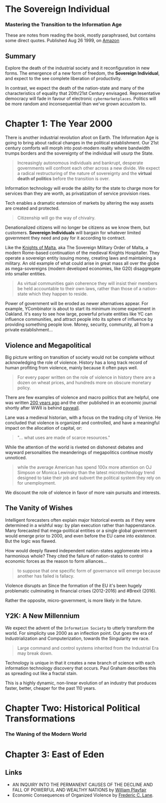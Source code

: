 # The Sovereign Individual 

### Mastering the Transition to the Information Age

These are notes from reading the book, mostly paraphrased, but contains some direct quotes.  Published Aug 26 1999, on [Amazon](https://www.amazon.ca/Sovereign-Individual-Mastering-Transition-Information/dp/0684832720)

## Summary

Explore the death of the industrial society and it reconfiguration in new forms.  The emergence of a new form of freedom, the **Sovereign Individual**, and expect to the see complete liberation of productivity.  

In contrast, we expect the death of the nation-state and many of the characteristics of equality that 20th/21st Century envisaged. Representative democracy will fade in favour of electronic `cybermarketplaces`.  Politics will be more random and inconsequential than we've grown accustom to.  


# Chapter 1: The Year 2000

There is another industrial revolution afoot on Earth.  The Information Age is going to bring about radical changes in the political establishment.  Our 21st century comforts will morph into post-modern reality where bandwidth trumps borders and the sovereignty of the individual will usurp the State.

> Increasingly autonomous individuals and bankrupt, desperate governments will confront each other across a new divide.  We expect a radical restructuring of the nature of sovereignty and the **virtual death of politics** before the transition is over. 

Information technology will erode the ability for the state to charge more for services than they are worth, as privatization of service provision rises.

Tech enables a dramatic extension of markets by altering the way assets are created and protected.  

> Citizenship will go the way of chivalry. 

Denationalized citizens will no longer be citizens as we know them, but customers.  **Sovereign Individuals** will bargain for whatever limited government they need and pay for it according to contract.

Like the [Knights of Malta](https://en.wikipedia.org/wiki/Sovereign_Military_Order_of_Malta), aka The Sovereign Military Order of Malta, a modern Rome-based continuation of the medieval Knights Hospitaller.  They operate a sovereign entity issuing money, creating laws and maintaining a military.  An old example of what could arise in great mass all over the globe as mega-sovereigns (modern developed economies, like G20) disaggregate into smaller entities. 

> As virtual communities gain coherence they will insist their members be held accountable to their own laws, rather than those of a nation-state which they happen to reside. 

Power of government will be eroded as newer alternatives appear.  For example, YCombinator is about to start its minimum income experiment in Oakland.  It's easy to see how large, powerful private entities like YC can influence communities, and attract people into its sphere of influence by providing something people love.  Money, security, community, all from a private establishment...


## Violence and Megapolitical

Big picture writing on transition of society would not be complete without acknowledging the role of violence.  History has a long track record of human profiting from violence, mainly because it often pays well.

> For every paper written on the role of violence in history there are a dozen on wheat prices, and hundreds more on obscure monetary policy.

There are few examples of violence and macro politics that are helpful, one was written [200 years ago][playfair] and the other published in an economic journal shortly after WWII is behind [paywall][lane].

Lane was a medieval historian, with a focus on the trading city of Venice.  He concluded that violence is organized and controlled, and have a meaningful impact on the allocation of capital, or: 

> "... what uses are made of scarce resources."

While the attention of the world is riveted on dishonest debates and wayward personalities the meanderings of megapolitics continue mostly unnoticed.  

> while the average American has spend 100x more attention on OJ Simpson or Monica Lewinsky than the latest microtechnology trend designed to take their job and subvert the political system they rely on for unemployment.  

We discount the role of violence in favor of more vain pursuits and interests. 

## The Vanity of Wishes

Intelligent forecasters often explain major historical events as if they were determined in a wishful way: by plan execution rather than happenstance.  Many forecasted that mega-political entities or a single global government would emerge prior to 2000, and even before the EU came into existence.  But the logic was flawed. 

How would deeply flawed independent nation-states agglomerate into a harmonious whole?  They cited the failure of nation-states to control economic forces as the reason to form alliances...

> to suppose that one specific form of governance will emerge because another has failed is fallacy.

Violence disrupts an Since the formation of the EU it's been hugely problematic culminating in financial crises (2012-2016) and #Brexit (2016). 

Rather the opposite, micro-government, is more likely in the future. 

## Y2K: A New Millennium 

We expect the advent of the `Information Society` to utterly transform the world.  For simplicity use 2000 as an inflection point.  Out goes the era of Industrialization and Computerization, towards the Singularity we race. 

> Large command and control systems inherited from the Industrial Era may break down.

Technology is unique in that it creates a new branch of science with each information technology discovery that occurs.  Paul Graham describes this as spreading out like a fractal stain.

This is a highly dynamic, non-linear evolution of an industry that produces faster, better, cheaper for the past 110 years. 


# Chapter Two: Historical Political Transformations

### The Waning of the Modern World



# Chapter 3: East of Eden
















## Links

* AN INQUIRY INTO THE PERMANENT CAUSES OF THE DECLINE AND FALL OF POWERFUL AND WEALTHY NATIONS by [William Playfair][playfair]
* Economic Consequences of Organized Violence by [Frederic C. Lane][lane].




[playfair]: https://www.amazon.ca/Permanent-Powerful-Nations-Prosperity-Prolonged-ebook/dp/B00849LBXY
[lane]: http://journals.cambridge.org/action/displayAbstract?fromPage=online&aid=7580776&fileId=S0022050700107612